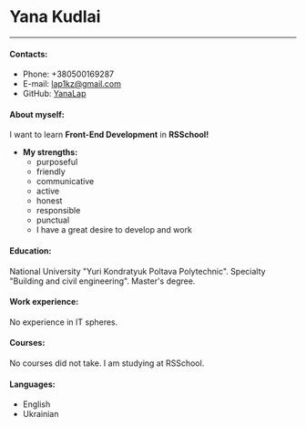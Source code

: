 # Yana Kudlai
---
#### Contacts:
- Phone: +380500169287
- E-mail: lap1kz@gmail.com
- GitHub: [YanaLap](https://github.com/YanaLap)
#### About myself:
I want to learn **Front-End Development** in **RSSchool!**
+ **My strengths:**
   + purposeful 
   + friendly 
   + communicative
   + active
   + honest
   + responsible
   + punctual
   + I have a great desire to develop and work
#### Education:
National University "Yuri Kondratyuk Poltava Polytechnic". 
Specialty "Building and civil engineering". Master's degree.
#### Work experience:
No experience in IT spheres.
#### Courses:
No courses did not take. I am studying at RSSchool.
#### Languages:
* English
* Ukrainian